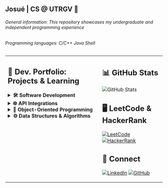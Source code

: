 ## Josué | CS @ UTRGV 🤠 

###### General information: This repository showcases my undergraduate and independent programming experience
###### Programming languages: C/C++ Java Shell

<table>
  <tr>
    <td valign="top" width="60%">
    
## 📕 Dev. Portfolio: Projects & Learning

<details>
<summary><b>🛠️ Software Development</b></summary>  
  
[**Grocery Store (C)**](https://github.com/jlndvr/groceryStore)  
[**Race Simulator (C)**](https://github.com/jlndvr/carRace)  
[**Mini Calendar (C)**](https://github.com/jlndvr/miniCalendar)  
[**String Copier (C)**](https://github.com/jlndvr/stringCopier)  
[**Month/Date/Year (C)**](https://github.com/jlndvr/monthDateYear)  
[**Anagram Finder (C)**](https://github.com/jlndvr/anagrams)  
[**Library Management System (C++)**](https://github.com/jlndvr/libraryManagementSystem)  
[**Network Packet Processing (C++)**](https://github.com/jlndvr/networkPacketProcessing)  
[**Memory Managed Restaurant Reservations (C++)**](https://github.com/jlndvr/memory-ManagedRestaurantReservations)  
[**Designing a Departmental Dashboard (C++)**](https://github.com/jlndvr/departmentalDashboard)  
[**Custom Robotics Toolkit (C++)**](https://github.com/jlndvr/customRoboticsToolkit)  
[**Tic Tac Toe (C++)**](https://github.com/jlndvr/tic-tac-toe)  
[**Rock Paper Scissors Lizard Spock (C++)**](https://github.com/jlndvr/rockPaperScissorsLizardSpock)  
[**Dog Years (C++)**](https://github.com/jlndvr/dogYears)  
[**Fizz Buzz**](https://github.com/jlndvr/fizzBuzz)  
[**Quadratic Formula (C++)**](https://github.com/jlndvr/quadraticFormula)  
[**Piggy Bank (C++)**](https://github.com/jlndvr/piggyBank)  
[**Magic 8-Ball (C++)**](https://github.com/jlndvr/magic8-Ball)  
[**The Harry Potter Sorting Hat (C++)**](https://github.com/jlndvr/harryPotterSortingHatQuiz)  
[**Text Adventure (C++)**](https://github.com/jlndvr/textAdventure)  
[**Planting a Tree (Java)**](https://github.com/jlndvr/plantingATree)  
[**Java Variables: Mad Libs (Java)**](https://github.com/jlndvr/Java-Variables-MadLibs)  
[**Math Magic (Java)**](https://github.com/jlndvr/mathMagic)  
[**A Basic Calculator (Java)**](https://github.com/jlndvr/aBasicCalculator)  
[**Build a Droid (Java)**](https://github.com/jlndvr/buildADroid)  
[**Car Loan Payment Calculator (Java)**](https://github.com/jlndvr/CarLoanPaymentCalculator)  
[**Continents and Cities (Java)**](https://github.com/jlndvr/ContinentsandCities)  
[**The Prime Directive (Java)**](https://github.com/jlndvr/thePrimeDirective)  
[**DNA Sequencing (Java)**](https://github.com/jlndvr/DNAsequencing)  

</details>

<details>
<summary><b>🌐 API Integrations</b></summary> 

  [Boots Boutique (Java)](https://github.com/jlndvr/bootBoutiqueAPI)  
  [Travel Adventures (Java)](https://github.com/jlndvr/travelAdventuresAPI)  
  
</details>

<details>
<summary><b>🧩 Object-Oriented Programming</b></summary>
  
[![OOP](https://img.shields.io/badge/Java_OOP--007396?style=flat-square&logo=java&logoColor=white)](https://github.com/jlndvr/JAVAOOP)  
[![OOP](https://img.shields.io/badge/OOP--00599C?style=flat-square&logo=c%2B%2B&logoColor=white)](https://github.com/jlndvr/CPPOOP)
  
</details>

<details>
<summary><b>⚙️ Data Structures & Algorithms</b></summary>  

[2D Arrays: Image Manipulation (Java)](https://github.com/jlndvr/2dArraysImageManipulationProject)  
[Desert Island Playlist (Java)](https://github.com/jlndvr/desertIslandPlaylist)  
[Whale Talk (C++)](https://github.com/jlndvr/whaleTalk)  
[Autocompleter (C++)](https://github.com/jlndvr/autocompleter)

</details>
    </td>
    <td valign="top" width="40%">
    
## 📊 GitHub Stats
![GitHub Stats](https://github-readme-stats.vercel.app/api?username=jlndvr&show_icons=true&theme=radical&hide_title=true)

## 🖥️ LeetCode & HackerRank
[![LeetCode](https://img.shields.io/badge/LeetCode--FFA116?style=for-the-badge&logo=leetcode)](https://leetcode.com/jlndvr/)
[![HackerRank](https://img.shields.io/badge/HackerRank--2EC866?style=for-the-badge&logo=hackerrank)](https://www.hackerrank.com/profile/jlndvr)

## 🤝 Connect
[![LinkedIn](https://img.shields.io/badge/LinkedIn--0A66C2?style=for-the-badge&logo=linkedin)](https://linkedin.com/in/jlndvr)
[![GitHub](https://img.shields.io/badge/GitHub--181717?style=for-the-badge&logo=github)](https://github.com/jlndvr)
